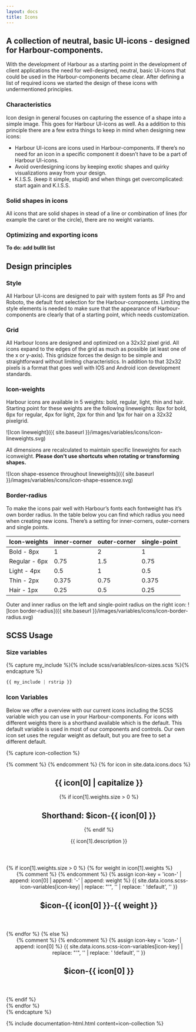 ```yaml
---
layout: docs
title: Icons
---
```


## A collection of neutral, basic UI-icons - designed for Harbour-components.

With the development of Harbour as a starting point in the development of client applications the need for  well-designed, neutral, basic UI-icons that could be used in the Harbour-components became clear. After defining a list of required icons we started the design of these icons with undermentioned principles.

### Characteristics

Icon design in general focuses on capturing the essence of a shape into a simple image. This goes for Harbour UI-icons as well. As a addition to this principle there are a few extra things to keep in mind when designing new icons:

- Harbour UI-icons are icons used in Harbour-components. If there’s no need for an icon in a specific component it doesn’t have to be a part of Harbour UI-icons.
- Avoid overdesigning icons by keeping exotic shapes and quirky visualizations away from your design.
- K.I.S.S. (keep it simple, stupid) and when things get overcomplicated: start again and K.I.S.S.

### Solid shapes in icons

All icons that are solid shapes in stead of a line or combination of lines (for example the caret or the circle), there are no weight variants.

### Optimizing and exporting icons

**To do: add bullit list**

## Design principles
 
### Style

All Harbour UI-icons are designed to pair with system fonts as SF Pro and Roboto, the default font selection for the Harbour-components. Limiting the style elements is needed to make sure that the appearance of Harbour-components are clearly that of a starting point, which needs customization.

### Grid

All Harbour Icons are designed and optimized on a 32x32 pixel grid. All icons expand to the edges of the grid as much as possible (at least one of the x or y-axis). This gridsize forces the design to be simple and straightforward without limiting characteristics. In addition to that 32x32 pixels is a format that goes well with IOS and Android icon development standards.

### Icon-weights

Harbour icons are available in 5 weights: bold, regular, light, thin and hair. Starting point for these weights are the following lineweights: 8px for bold, 6px for regular, 4px for light, 2px for thin and 1px for hair on a 32x32 pixelgrid.

![Icon lineweight]({{ site.baseurl }}/images/variables/icons/icon-lineweights.svg)

All dimensions are recalculated to maintain specific lineweights for each iconweight. **Please don't use shortcuts when rotating or transforming shapes.**

![Icon shape-essence throughout lineweights]({{ site.baseurl }}/images/variables/icons/icon-shape-essence.svg)

### Border-radius

To make the icons pair well with Harbour’s fonts each fontweight has it’s own border radius. In the table below you can find which radius you need when creating new icons. There’s a setting for inner-corners, outer-corners and single points.

| Icon-weights | inner-corner | outer-corner | single-point |
|-------|--------|---------|---------|
| Bold - 8px | 1 | 2 | 1 |
| Regular - 6px | 0.75 | 1.5 | 0.75 |
| Light - 4px | 0.5 | 1 | 0.5 |
| Thin - 2px | 0.375 | 0.75 | 0.375 |
| Hair - 1px | 0.25 | 0.5 | 0.25 |

Outer and inner radius on the left and single-point radius on the right icon:
![Icon border-radius]({{ site.baseurl }}/images/variables/icons/icon-border-radius.svg)

## SCSS Usage

### Size variables

{% capture my_include %}{% include scss/variables/icon-sizes.scss %}{% endcapture %}

```scss
{{ my_include | rstrip }}
```

###  Icon Variables

Below we offer a overview with our current icons including the SCSS variable wich you can use in your Harbour-components. For icons with different weights there is a shorthand available which is the default. This default variable is used in most of our components and controls. Our own icon set uses the regular weight as default, but you are free to set a different default.

{% capture icon-collection %}
<section class="layout">
	{% comment %}
		<!-- Loop over all icons in the _data/icons/docs.json file. icon[0] stand for the key (e.g. 'arrow-down') and icon[1] contains the value; the description and the weights array.  -->
	{% endcomment %}
	{% for icon in site.data.icons.docs %}
		<div class="layout__section">
			<header class="heading-group">
				<h1 class="heading-group__title">
					{{ icon[0] | capitalize }}
				</h1>
				{% if icon[1].weights.size > 0 %}
					<h2 class="heading-group__underline">
						Shorthand: <span class="heading-group__emphasis">$icon-{{ icon[0] }}</span>
					</h2>
				{% endif %}
				<p class="heading-group__supporting-text">
					{{ icon[1].description }}
				</p>
			</header>
		</div>
		<div class="layout__section layout__section--spaced-60 layout__section--colored">
			<div class="layout__inner layout__inner--padded-80">
				<div class="collection collection--grid-one-whole-till-one-third">
					{% if icon[1].weights.size > 0 %}
						{% for weight in icon[1].weights %}
							<div class="collection__item">
								<div class="card card--90">
									<div class="card__actions">
										<div class="card__primary-action">
											<header class="card__header">
												<div class="card__icon">
													{% comment %}
														<!-- Generate icon key to get the values from the scss-icon-variables.json. Then select the right icon and strip single quotes and SCSS !default flag to get the original SVG. -->
													{% endcomment %}
													{% assign icon-key = 'icon-' | append: icon[0] | append: '-' | append: weight %}
													{{ site.data.icons.scss-icon-variables[icon-key] | replace: "'", '' | replace: ' !default', '' }}
												</div>
												<div class="card__heading-group">
													<h1 class="card__title">
														$icon-{{ icon[0] }}-{{ weight }}
													</h1>
												</div>
											</header>
										</div>
									</div>
								</div>
							</div>
						{% endfor %}
					{% else  %}
						<div class="collection__item">
							<div class="card card--90">
								<div class="card__actions">
									<div class="card__primary-action">
										<header class="card__header">
											<div class="card__icon">
												{% comment %}
													<!-- Generate icon key to get the values from the scss-icon-variables.json. Then select the right icon and strip single quotes and SCSS !default flag to get the original SVG. -->
												{% endcomment %}
												{% assign icon-key = 'icon-' | append: icon[0] %}
												{{ site.data.icons.scss-icon-variables[icon-key] | replace: "'", '' | replace: ' !default', '' }}
											</div>
											<div class="card__heading-group">
												<h1 class="card__title">
													$icon-{{ icon[0] }}
												</h1>
											</div>
										</header>
									</div>
								</div>
							</div>
						</div>
					{% endif %}
				</div>
			</div>
		</div>
	{% endfor %}
</section>
{% endcapture %}

{% include documentation-html.html
	content=icon-collection
%}